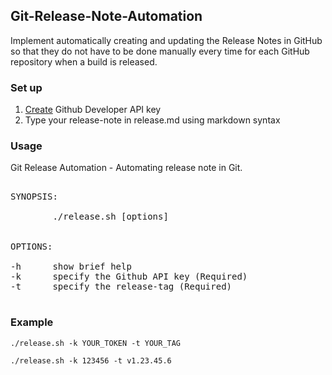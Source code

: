 ## Git-Release-Note-Automation

Implement automatically creating and updating the Release Notes in GitHub so that they do not have to be done manually every time for each GitHub repository when a build is released.

### Set up

1) [Create](https://help.github.com/en/github/authenticating-to-github/creating-a-personal-access-token-for-the-command-line) Github Developer API key<br/>
3) Type your release-note in release.md using markdown syntax<br/>

### Usage

Git Release Automation - Automating release note in Git.

<pre>

SYNOPSIS:<br/>
        ./release.sh [options]<br/>

OPTIONS:<br/>
-h      show brief help
-k      specify the Github API key (Required)
-t      specify the release-tag (Required)

</pre>

### Example

```
./release.sh -k YOUR_TOKEN -t YOUR_TAG

./release.sh -k 123456 -t v1.23.45.6
```

